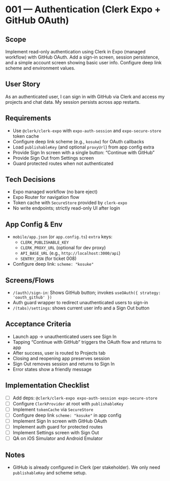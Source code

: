 # 001 — Authentication (Clerk Expo + GitHub OAuth)

## Scope

Implement read-only authentication using Clerk in Expo (managed workflow) with GitHub OAuth. Add a sign-in screen, session persistence, and a simple account screen showing basic user info. Configure deep link scheme and environment values.

## User Story

As an authenticated user, I can sign in with GitHub via Clerk and access my projects and chat data. My session persists across app restarts.

## Requirements

- Use `@clerk/clerk-expo` with `expo-auth-session` and `expo-secure-store` token cache
- Configure deep link scheme (e.g., `kosuke`) for OAuth callbacks
- Load `publishableKey` (and optional `proxyUrl`) from app config extra
- Provide Sign In screen with a single button: “Continue with GitHub”
- Provide Sign Out from Settings screen
- Guard protected routes when not authenticated

## Tech Decisions

- Expo managed workflow (no bare eject)
- Expo Router for navigation flow
- Token cache with `SecureStore` provided by `clerk-expo`
- No write endpoints; strictly read-only UI after login

## App Config & Env

- `mobile/app.json` (or `app.config.ts`) `extra` keys:
  - `CLERK_PUBLISHABLE_KEY`
  - `CLERK_PROXY_URL` (optional for dev proxy)
  - `API_BASE_URL` (e.g., `http://localhost:3000/api`)
  - `SENTRY_DSN` (for ticket 008)
- Configure deep link: `scheme: "kosuke"`

## Screens/Flows

- `/(auth)/sign-in`: Shows GitHub button; invokes `useOAuth({ strategy: 'oauth_github' })`
- Auth guard wrapper to redirect unauthenticated users to sign-in
- `/(tabs)/settings`: shows current user info and a Sign Out button

## Acceptance Criteria

- Launch app → unauthenticated users see Sign In
- Tapping “Continue with GitHub” triggers the OAuth flow and returns to app
- After success, user is routed to Projects tab
- Closing and reopening app preserves session
- Sign Out removes session and returns to Sign In
- Error states show a friendly message

## Implementation Checklist

- [ ] Add deps: `@clerk/clerk-expo expo-auth-session expo-secure-store`
- [ ] Configure `ClerkProvider` at root with `publishableKey`
- [ ] Implement `tokenCache` via `SecureStore`
- [ ] Configure deep link `scheme: "kosuke"` in app config
- [ ] Implement Sign In screen with GitHub OAuth
- [ ] Implement auth guard for protected routes
- [ ] Implement Settings screen with Sign Out
- [ ] QA on iOS Simulator and Android Emulator

## Notes

- GitHub is already configured in Clerk (per stakeholder). We only need `publishableKey` and scheme setup.
